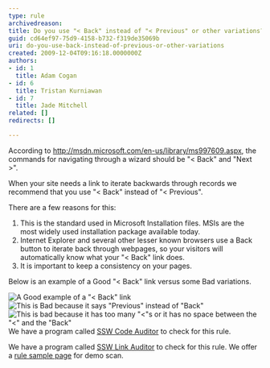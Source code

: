 ```yaml
---
type: rule
archivedreason: 
title: Do you use "< Back" instead of "< Previous" or other variations?
guid: cd64ef97-75d9-4158-b732-f319de35069b
uri: do-you-use-back-instead-of-previous-or-other-variations
created: 2009-12-04T09:16:18.0000000Z
authors:
- id: 1
  title: Adam Cogan
- id: 6
  title: Tristan Kurniawan
- id: 7
  title: Jade Mitchell
related: []
redirects: []

---
```


According to http://msdn.microsoft.com/en-us/library/ms997609.aspx, the commands for navigating through a wizard should be "< Back" and "Next >".   
<!--endintro-->

When your site needs a link to iterate backwards through records we recommend that you use "< Back" instead of "< Previous".

There are a few reasons for this:

1. This is the standard used in Microsoft Installation files. MSIs are the most widely used installation package available today.
2. Internet Explorer and several other lesser known browsers use a Back button to iterate back through webpages, so your visitors will automatically know what your "< Back" link does.
3. It is important to keep a consistency on your pages.


Below is an example of a Good "< Back" link versus some Bad variations.

![A Good example of a "< Back" link<br>](textboxeswithshowbutton.gif)
![This is Bad because it says "Previous" instead of "Back"<br>](badpreviouslink.gif)
![This is bad because it has too many "<"s or it has no space between the "<" and the "Back"<br>](badbacklink.gif)
We have a program called [SSW Code Auditor](http://www.ssw.com.au/ssw/CodeAuditor) to check for this rule.


We have a program called [SSW Link Auditor](http://www.ssw.com.au/ssw/LinkAuditor) to check for this rule. We offer a [rule sample page](http://www.ssw.com.au/SSW/LinkAuditor/Samples/Rules/ReadingBackLink.aspx) for demo scan.
